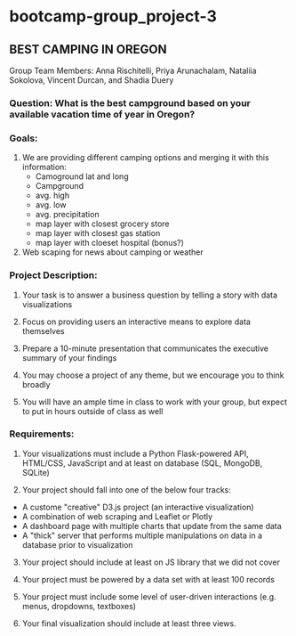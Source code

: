 # bootcamp-group_project-3

## BEST CAMPING IN OREGON 

Group Team Members: Anna Rischitelli, Priya Arunachalam, Nataliia Sokolova, Vincent Durcan, and Shadia Duery

### Question: What is the best campground based on your available vacation time of year in Oregon? 

### Goals: 
1) We are providing different camping options and merging it with this information:
    - Camoground lat and long
    - Campground
    - avg. high
    - avg. low
    - avg. precipitation
    - map layer with closest grocery store
    - map layer with closest gas station
    - map layer with cloeset hospital (bonus?)
2) Web scaping for news about camping or weather



### Project Description:

1) Your task is to answer a business question by telling a story with data visualizations

2) Focus on providing users an interactive means to explore data themselves

3) Prepare a 10-minute presentation that communicates the executive summary of your findings

4) You may choose a project of any theme, but we encourage you to think broadly

5) You will have an ample time in class to work with your group, but expect to put in hours outside of class as well

### Requirements:

1) Your visualizations must include a Python Flask-powered API, HTML/CSS, JavaScript and at least on database (SQL, MongoDB, SQLite)

2) Your project should fall into one of the below four tracks:
- A custome "creative" D3.js project (an interactive visualization)
- A combination of web scraping and Leaflet or Plotly
- A dashboard page with multiple charts that update from the same data
- A "thick" server that performs multiple manipulations on data in a database prior to visualization 

3) Your project should include at least on JS library that we did not cover

4) Your project must be powered by a data set with at least 100 records

5) Your project must include some level of user-driven interactions (e.g. menus, dropdowns, textboxes)

6) Your final visualization should include at least three views.
